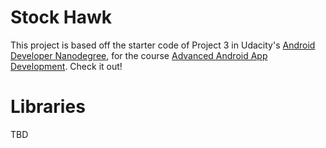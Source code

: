 # Stock Hawk

This project is based off the starter code of Project 3 in Udacity's [Android Developer Nanodegree](https://www.udacity.com/course/android-developer-nanodegree-by-google--nd801), for the course [Advanced Android App Development](https://www.udacity.com/course/advanced-android-app-development--ud855). Check it out!

# Libraries

TBD
